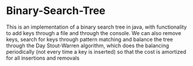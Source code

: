 # Binary-Search-Tree
This is an implementation of a binary search tree in java, with functionality to add keys through a file and through the console. We can also remove keys, search for keys through pattern matching and balance the tree through the Day Stout-Warren algorithm, which does the balancing periodically (not every time a key is inserted) so that the cost is amortized for all insertions and removals
